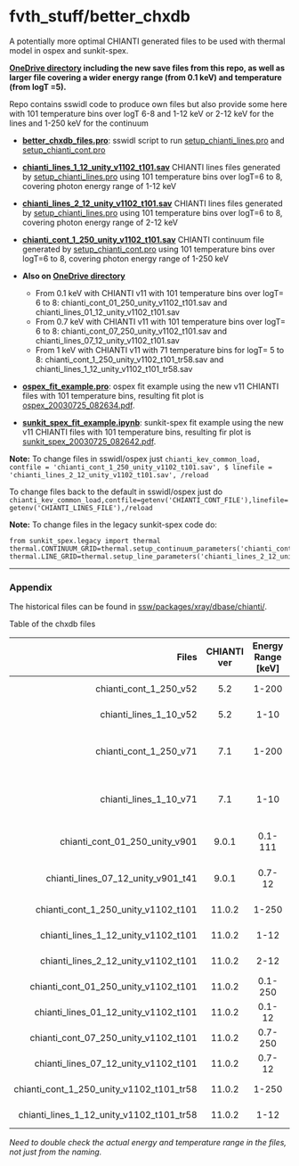 # fvth_stuff/better_chxdb
A potentially more optimal CHIANTI generated files to be used with thermal model in ospex and sunkit-spex.

**[OneDrive directory](https://gla-my.sharepoint.com/:f:/g/personal/iain_hannah_glasgow_ac_uk/EuS5k4kGdL9GmUCr1cHOevoBebACkZElrCXpOSmdXPGZyQ?e=rNWnFE) including the new save files from this repo, as well as larger file covering a wider energy range (from 0.1 keV) and temperature (from logT =5).**

Repo contains sswidl code to produce own files but also provide some here with 101 temperature bins over logT 6-8 and 1-12 keV or 2-12 keV for the lines and 1-250 keV for the continuum

* **[better_chxdb_files.pro](https://github.com/ianan/fvth_stuff/blob/main/better_chxdb/better_chxdb_files.pro)**: sswidl script to run [setup_chianti_lines.pro](https://github.com/ianan/fvth_stuff/blob/main/better_chxdb/setup_chianti_lines.pro) and [setup_chianti_cont.pro](https://github.com/ianan/fvth_stuff/blob/main/better_chxdb/setup_chianti_cont.pro) 
* **[chianti_lines_1_12_unity_v1102_t101.sav](https://github.com/ianan/fvth_stuff/blob/main/better_chxdb/chianti_lines_1_12_unity_v1102_t101.sav)** CHIANTI lines files generated by [setup_chianti_lines.pro](https://github.com/ianan/fvth_stuff/blob/main/better_chxdb/setup_chianti_lines.pro) using 101 temperature bins over logT=6 to 8, covering photon energy range of 1-12 keV
* **[chianti_lines_2_12_unity_v1102_t101.sav](https://github.com/ianan/fvth_stuff/blob/main/better_chxdb/chianti_lines_2_12_unity_v1102_t101.sav)** CHIANTI lines files generated by [setup_chianti_lines.pro](https://github.com/ianan/fvth_stuff/blob/main/better_chxdb/setup_chianti_lines.pro) using 101 temperature bins over logT=6 to 8, covering photon energy range of 2-12 keV
* **[chianti_cont_1_250_unity_v1102_t101.sav](https://github.com/ianan/fvth_stuff/blob/main/better_chxdb/chianti_cont_1_250_unity_v1102_t101.sav)** CHIANTI continuum file generated by [setup_chianti_cont.pro](https://github.com/ianan/fvth_stuff/blob/main/better_chxdb/setup_chianti_cont.pro) using 101 temperature bins over logT=6 to 8, covering photon energy range of 1-250 keV
* **Also on [OneDrive directory](https://gla-my.sharepoint.com/:f:/g/personal/iain_hannah_glasgow_ac_uk/EuS5k4kGdL9GmUCr1cHOevoBebACkZElrCXpOSmdXPGZyQ?e=rNWnFE)**
	- From 0.1 keV with CHIANTI v11 with 101 temperature bins over logT= 6 to 8: chianti_cont_01_250_unity_v1102_t101.sav and chianti_lines_01_12_unity_v1102_t101.sav
    - From 0.7 keV with CHIANTI v11 with 101 temperature bins over logT= 6 to 8: chianti_cont_07_250_unity_v1102_t101.sav and chianti_lines_07_12_unity_v1102_t101.sav
	- From 1 keV with CHIANTI v11 with 71 temperature bins for logT= 5 to 8: chianti_cont_1_250_unity_v1102_t101_tr58.sav and chianti_lines_1_12_unity_v1102_t101_tr58.sav

* **[ospex_fit_example.pro](https://github.com/ianan/fvth_stuff/blob/main/better_chxdb/ospex_fit_example.pro)**: ospex fit example using the new v11 CHIANTI files with 101 temperature bins, resulting fit plot is [ospex_20030725_082634.pdf](https://github.com/ianan/fvth_stuff/blob/main/better_chxdb/ospex_20030725_082634.pdf).
* **[sunkit_spex_fit_example.ipynb](https://github.com/ianan/fvth_stuff/blob/main/better_chxdb/sunkit_spex_fit_example.ipynb)**: sunkit-spex fit example using the new v11 CHIANTI files with 101 temperature bins, resulting fir plot is [sunkit_spex_20030725_082642.pdf](https://github.com/ianan/fvth_stuff/blob/main/better_chxdb/sunkit_spex_20030725_082642.pdf).



**Note:** To change files in sswidl/ospex just 
`chianti_kev_common_load, contfile = 'chianti_cont_1_250_unity_v1102_t101.sav', $
linefile = 'chianti_lines_2_12_unity_v1102_t101.sav', /reload`

To change files back to the default in sswidl/ospex just do `chianti_kev_common_load,contfile=getenv('CHIANTI_CONT_FILE'),linefile=getenv('CHIANTI_LINES_FILE'),/reload`

**Note:** To change files in the legacy sunkit-spex code do:
```
from sunkit_spex.legacy import thermal
thermal.CONTINUUM_GRID=thermal.setup_continuum_parameters('chianti_cont_1_250_unity_v1102_t101.sav')
thermal.LINE_GRID=thermal.setup_line_parameters('chianti_lines_2_12_unity_v1102_t101.sav')
```

---

### Appendix

The historical files can be found in [ssw/packages/xray/dbase/chianti/](https://hesperia.gsfc.nasa.gov/ssw/packages/xray/dbase/chianti/).

Table of the chxdb files

| Files | CHIANTI ver | Energy Range [keV] | log T (Num bins) | Date/Notes |
|----------:|:----------:|:----------:|:----------:|:----------|
| chianti_cont_1_250_v52 | 5.2 | 1-200 | 6-8 (200) | 2006-03  |
| chianti_lines_1_10_v52 |  5.2 | 1-10 | 6-8 (200) | 2006-03  |
| chianti_cont_1_250_v71 | 7.1 | 1-200 | 6-9 (300) | 2015-04 (sunkit-spex default) |
| chianti_lines_1_10_v71 |  7.1 | 1-10 | 6-9 (750) | 2015-04 (sunkit-spex default) |
| chianti_cont_01_250_unity_v901 | 9.0.1 | 0.1-111 | 6-9 (41) | 2020-08 (ospex default) |
| chianti_lines_07_12_unity_v901_t41 |  9.0.1 | 0.7-12 | 6-9 (41) | 2020-08 (ospex default) |
| chianti_cont_1_250_unity_v1102_t101 | 11.0.2 | 1-250 | 6-8 (101) | 2025-08 (igh made) |
| chianti_lines_1_12_unity_v1102_t101 |  11.0.2 | 1-12 | 6-8 (101) | 2025-08 (igh made) |
| chianti_lines_2_12_unity_v1102_t101 |  11.0.2 | 2-12 | 6-8 (101) | 2025-08 (igh made) |
| chianti_cont_01_250_unity_v1102_t101 | 11.0.2 | 0.1-250 | 6-8 (101) | 2025-08 (igh made) |
| chianti_lines_01_12_unity_v1102_t101 |  11.0.2 | 0.1-12 | 6-8 (101) | 2025-08 (igh made) |
| chianti_cont_07_250_unity_v1102_t101 | 11.0.2 | 0.7-250 | 6-8 (101) | 2025-08 (igh made) |
| chianti_lines_07_12_unity_v1102_t101 |  11.0.2 | 0.7-12 | 6-8 (101) | 2025-08 (igh made) |
| chianti_cont_1_250_unity_v1102_t101_tr58 | 11.0.2 | 1-250 | 5-8 (101) | 2025-08 (igh made) |
| chianti_lines_1_12_unity_v1102_t101_tr58 |  11.0.2 | 1-12 | 5-8 (101) | 2025-08 (igh made) |


*Need to double check the actual energy and temperature range in the files, not just from the naming.*
